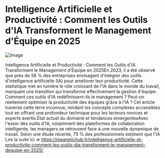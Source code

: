 # Intelligence Artificielle et Productivité : Comment les Outils d'IA Transforment le Management d'Équipe en 2025

![Image](https://images.pexels.com/photos/17483868/pexels-photo-17483868.jpeg?auto=compress&cs=tinysrgb&h=650&w=940)

Intelligence Artificielle et Productivité : Comment les Outils d'IA Transforment le Management d'Équipe en 2025En 2023, il a été observé que près de 58 % des entreprises envisagent d'intégrer des outils d'intelligence artificielle (IA) pour améliorer leur productivité. Cette statistique met en lumière le rôle croissant de l'IA dans le monde du travail, marquant une transition qui transforme effectivement la gestion d'équipe. Comment ces outils d'IA redéfinissent-ils le management ? Peut-on réellement optimiser la productivité des équipes grâce à l'IA ? Cet article traverse cette terre inconnue, rendant les concepts complexes accessibles tout en offrant une profondeur technique pour les lecteurs novices et experts avertis.État actuel du domaine et tendances émergentesAvec l'essor des outils d'IA, notamment des plateformes de collaboration intelligente, les managers se retrouvent face à une nouvelle dynamique de travail. Selon une étude récente, 75 % des professionnels estiment que l'IA  Lire la suite ici => https://magnetichub.fr/intelligence-artificielle-et-productivite-comment-les-outils-dia-transforment-le-management-dequipe-en-2025/
